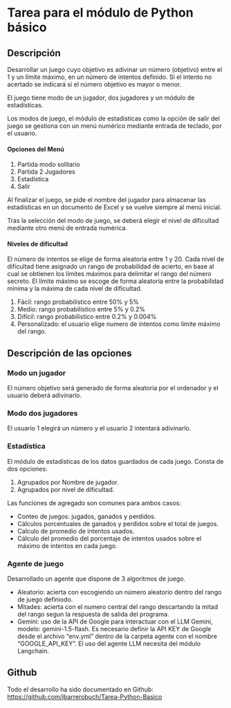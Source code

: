# Tarea para el módulo de Python básico  
  
## Descripción
  
Desarrollar un juego cuyo objetivo es adivinar un número (objetivo) entre el 1 y un límite máximo, en un número de intentos definido. Si el intento no acertado se indicará si el número objetivo es mayor o menor.  
  
El juego tiene modo de un jugador, dos jugadores y un módulo de estadísticas.  
  
Los modos de juego, el módulo de estadísticas como la opción de salir del juego se gestiona con un menú numérico mediante entrada de teclado, por el usuario.

#### Opciones del Menú  
1. Partida modo solitario  
2. Partida 2 Jugadores  
3. Estadística  
4. Salir  
  
Al finalizar el juego, se pide el nombre del jugador para almacenar las estadísticas en un documento de Excel y se vuelve siempre al menú inicial.

Tras la selección del modo de juego, se deberá elegir el nivel de dificultad mediante otro menú de entrada numérica.  
  
#### Niveles de dificultad  
El número de intentos se elige de forma aleatoria entre 1 y 20. Cada nivel de dificultad tiene asignado un rango de probabilidad de acierto, en base al cual se obtienen los límites máximos para delimitar el rango del número secreto. El límite máximo se escoge de forma aleatoria entre la probabilidad mínima y la máxima de cada nivel de dificultad.   
1. Fácil: rango probabilístico entre 50% y 5%  
2. Medio: rango probabilístico entre 5% y 0.2%  
3. Difícil: rango probabilístico entre 0.2% y 0.004%
4. Personalizado: el usuario elige numero de intentos como límite máximo del rango.  

## Descripción de las opciones
### Modo un jugador
  
El número objetivo será generado de forma aleatoria por el ordenador y el usuario deberá adivinarlo.  
  
### Modo dos jugadores  
  
El usuario 1 elegirá un número y el usuario 2 intentará adivinarlo.  
  
### Estadística  
  
El módulo de estadísticas de los datos guardados de cada juego. Consta de dos opciones:
1. Agrupados por Nombre de jugador.
2. Agrupados por nivel de dificultad.

Las funciones de agregado son comunes para ambos casos:
- Conteo de juegos: jugados, ganados y perdidos.
- Cálculos porcentuales de ganados y perdidos sobre el total de juegos.
- Calculo de promedio de intentos usados.
- Cálculo del promedio del porcentaje de intentos usados sobre el máximo de intentos en cada juego.
  
### Agente de juego

Desarrollado un agente que dispone de 3 algoritmos de juego.
- Aleatorio: acierta con escogiendo un número aleatorio dentro del rango de juego definiodo.
- Mitades: acierta con el numero central del rango descartando la mitad del rango segun la respuesta de salida del programa.
- Gemini: uso de la API de Google para interactuar con el LLM Gemini, modelo: gemini-1.5-flash. Es necesario definir la API KEY de Google desde el archivo “env.yml” dentro de la carpeta agente con el nombre “GOOGLE_API_KEY”. El uso del agente LLM necesita del módulo Langchain.
 
## Github
  
Todo el desarrollo ha sido documentado en Github: https://github.com/jbarrerobuch/Tarea-Python-Basico